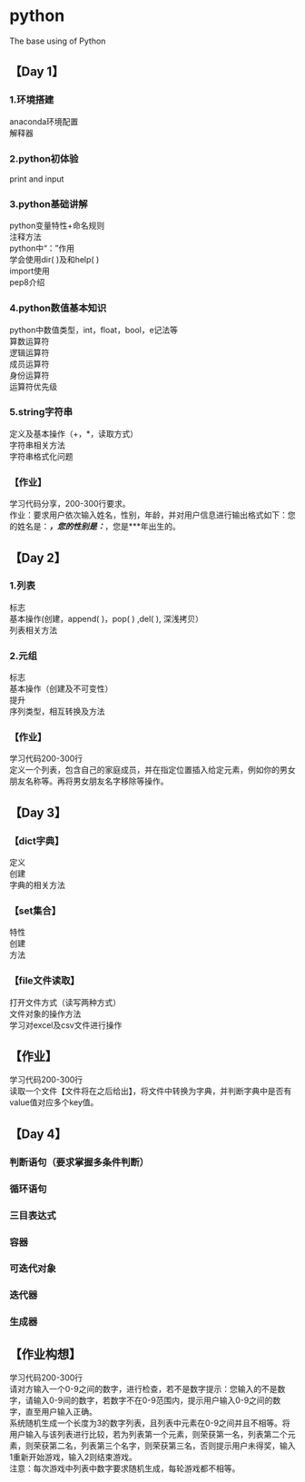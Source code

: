 # python
The base using of Python
## 【Day 1】
### 1.环境搭建
anaconda环境配置<br>
解释器<br>
### 2.python初体验
print and input<br>
### 3.python基础讲解<br>
python变量特性+命名规则<br>
注释方法<br>
python中“：”作用<br>
学会使用dir( )及和help( )<br>
import使用<br>
pep8介绍<br>
### 4.python数值基本知识
python中数值类型，int，float，bool，e记法等<br>
算数运算符<br>
逻辑运算符<br>
成员运算符<br>
身份运算符<br>
运算符优先级<br>
### 5.string字符串
定义及基本操作（+，*，读取方式）<br>
字符串相关方法<br>
字符串格式化问题<br>
### 【作业】
学习代码分享，200-300行要求。<br>
作业：要求用户依次输入姓名，性别，年龄，并对用户信息进行输出格式如下：您的姓名是：***，您的性别是：***，您是***年出生的。<br>
## 【Day 2】
### 1.列表<br>
标志<br>
基本操作(创建，append( )，pop( ) ,del( ), 深浅拷贝）<br>
列表相关方法<br>
### 2.元组<br>
标志<br>
基本操作（创建及不可变性）<br>
提升<br>
序列类型，相互转换及方法<br>
### 【作业】<br>
学习代码200-300行<br>
定义一个列表，包含自己的家庭成员，并在指定位置插入给定元素，例如你的男女朋友名称等。再将男女朋友名字移除等操作。<br>
## 【Day 3】
### 【dict字典】
定义<br>
创建<br>
字典的相关方法<br>
### 【set集合】
特性<br>
创建<br>
方法<br>
### 【file文件读取】
 打开文件方式（读写两种方式）<br>
文件对象的操作方法<br>
学习对excel及csv文件进行操作<br>
## 【作业】
学习代码200-300行<br>
读取一个文件【文件将在之后给出】，将文件中转换为字典，并判断字典中是否有value值对应多个key值。
## 【Day 4】
### 判断语句（要求掌握多条件判断）
### 循环语句
### 三目表达式
### 容器
### 可迭代对象
### 迭代器
### 生成器
## 【作业构想】
学习代码200-300行<br>
请对方输入一个0-9之间的数字，进行检查，若不是数字提示：您输入的不是数字，请输入0-9间的数字，若数字不在0-9范围内，提示用户输入0-9之间的数字，直至用户输入正确。<br>
系统随机生成一个长度为3的数字列表，且列表中元素在0-9之间并且不相等。将用户输入与该列表进行比较，若为列表第一个元素，则荣获第一名，列表第二个元素，则荣获第二名，列表第三个名字，则荣获第三名，否则提示用户未得奖，输入1重新开始游戏，输入2则结束游戏。<br>
注意：每次游戏中列表中数字要求随机生成，每轮游戏都不相等。
